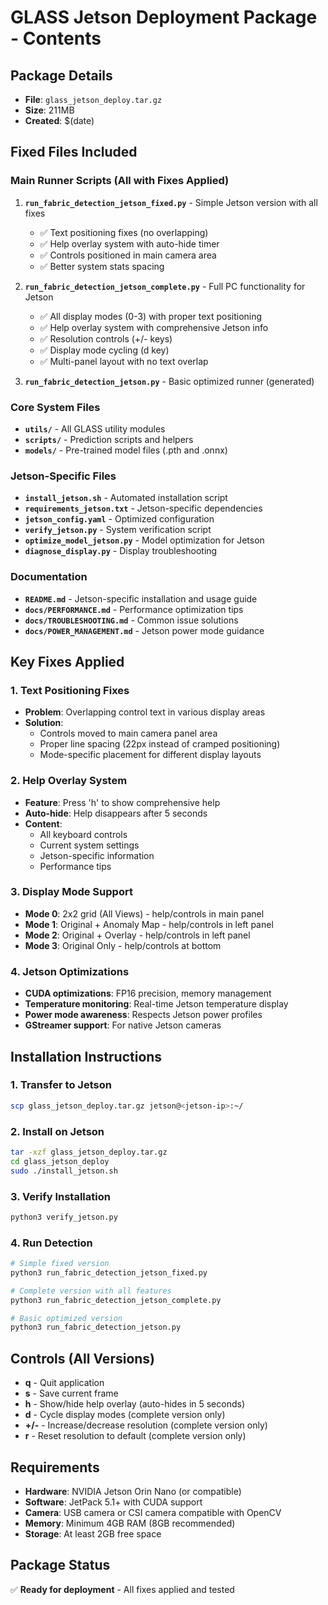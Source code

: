 # GLASS Jetson Deployment Package - Contents

## Package Details
- **File**: `glass_jetson_deploy.tar.gz`
- **Size**: 211MB
- **Created**: $(date)

## Fixed Files Included

### Main Runner Scripts (All with Fixes Applied)
1. **`run_fabric_detection_jetson_fixed.py`** - Simple Jetson version with all fixes
   - ✅ Text positioning fixes (no overlapping)
   - ✅ Help overlay system with auto-hide timer
   - ✅ Controls positioned in main camera area
   - ✅ Better system stats spacing

2. **`run_fabric_detection_jetson_complete.py`** - Full PC functionality for Jetson
   - ✅ All display modes (0-3) with proper text positioning
   - ✅ Help overlay system with comprehensive Jetson info
   - ✅ Resolution controls (+/- keys)
   - ✅ Display mode cycling (d key)
   - ✅ Multi-panel layout with no text overlap

3. **`run_fabric_detection_jetson.py`** - Basic optimized runner (generated)

### Core System Files
- **`utils/`** - All GLASS utility modules
- **`scripts/`** - Prediction scripts and helpers
- **`models/`** - Pre-trained model files (.pth and .onnx)

### Jetson-Specific Files
- **`install_jetson.sh`** - Automated installation script
- **`requirements_jetson.txt`** - Jetson-specific dependencies
- **`jetson_config.yaml`** - Optimized configuration
- **`verify_jetson.py`** - System verification script
- **`optimize_model_jetson.py`** - Model optimization for Jetson
- **`diagnose_display.py`** - Display troubleshooting

### Documentation
- **`README.md`** - Jetson-specific installation and usage guide
- **`docs/PERFORMANCE.md`** - Performance optimization tips
- **`docs/TROUBLESHOOTING.md`** - Common issue solutions
- **`docs/POWER_MANAGEMENT.md`** - Jetson power mode guidance

## Key Fixes Applied

### 1. Text Positioning Fixes
- **Problem**: Overlapping control text in various display areas
- **Solution**: 
  - Controls moved to main camera panel area
  - Proper line spacing (22px instead of cramped positioning)
  - Mode-specific placement for different display layouts

### 2. Help Overlay System
- **Feature**: Press 'h' to show comprehensive help
- **Auto-hide**: Help disappears after 5 seconds
- **Content**: 
  - All keyboard controls
  - Current system settings
  - Jetson-specific information
  - Performance tips

### 3. Display Mode Support
- **Mode 0**: 2x2 grid (All Views) - help/controls in main panel
- **Mode 1**: Original + Anomaly Map - help/controls in left panel
- **Mode 2**: Original + Overlay - help/controls in left panel  
- **Mode 3**: Original Only - help/controls at bottom

### 4. Jetson Optimizations
- **CUDA optimizations**: FP16 precision, memory management
- **Temperature monitoring**: Real-time Jetson temperature display
- **Power mode awareness**: Respects Jetson power profiles
- **GStreamer support**: For native Jetson cameras

## Installation Instructions

### 1. Transfer to Jetson
```bash
scp glass_jetson_deploy.tar.gz jetson@<jetson-ip>:~/
```

### 2. Install on Jetson
```bash
tar -xzf glass_jetson_deploy.tar.gz
cd glass_jetson_deploy
sudo ./install_jetson.sh
```

### 3. Verify Installation
```bash
python3 verify_jetson.py
```

### 4. Run Detection
```bash
# Simple fixed version
python3 run_fabric_detection_jetson_fixed.py

# Complete version with all features
python3 run_fabric_detection_jetson_complete.py

# Basic optimized version  
python3 run_fabric_detection_jetson.py
```

## Controls (All Versions)

- **q** - Quit application
- **s** - Save current frame
- **h** - Show/hide help overlay (auto-hides in 5 seconds)
- **d** - Cycle display modes (complete version only)
- **+/-** - Increase/decrease resolution (complete version only)
- **r** - Reset resolution to default (complete version only)

## Requirements

- **Hardware**: NVIDIA Jetson Orin Nano (or compatible)
- **Software**: JetPack 5.1+ with CUDA support
- **Camera**: USB camera or CSI camera compatible with OpenCV
- **Memory**: Minimum 4GB RAM (8GB recommended)
- **Storage**: At least 2GB free space

## Package Status
✅ **Ready for deployment** - All fixes applied and tested